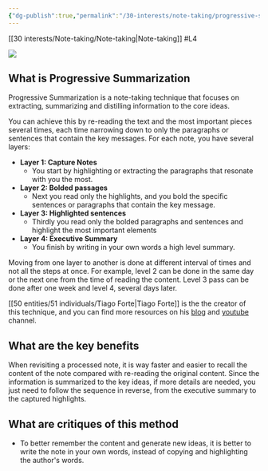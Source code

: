 ```yaml
---
{"dg-publish":true,"permalink":"/30-interests/note-taking/progressive-summarization/progressive-summarization/"}
---
```



[[30 interests/Note-taking/Note-taking\|Note-taking]] #L4

![](https://i.imgur.com/zJiHGLJ.png)

## What is Progressive Summarization 
Progressive Summarization is a note-taking technique that focuses on extracting, summarizing and distilling information to the core ideas.

You can achieve this by re-reading the text and the most important pieces several times, each time narrowing down to only the paragraphs or sentences that contain the key messages. For each note, you have several layers:

- **Layer 1: Capture Notes**
	- You start by highlighting or extracting the paragraphs that resonate with you the most.
- **Layer 2: Bolded passages**
	- Next you read only the highlights, and you bold the specific sentences or paragraphs that contain the key message.
- **Layer 3: Highlighted sentences**
	- Thirdly you read only the bolded paragraphs and sentences and highlight the most important elements
- **Layer 4: Executive Summary**
	- You finish by writing in your own words a high level summary.

Moving from one layer to another is done at different interval of times and not all the steps at once. For example, level 2 can be done in the same day or the next one from the time of reading the content. Level 3 pass can be done after one week and level 4, several days later.

[[50 entities/51 individuals/Tiago Forte\|Tiago Forte]] is the the creator of this technique, and you can find more resources on his [blog](https://fortelabs.co/) and [youtube](https://www.youtube.com/c/TiagoForteLabs) channel.

## What are the key benefits

When revisiting a processed note, it is way faster and easier to recall the content of the note compared with re-reading the original content. Since the information is summarized to the key ideas, if more details are needed, you just need to follow the sequence in reverse, from the executive summary to the captured highlights.

## What are critiques of this method
- To better remember the content and generate new ideas, it is better to write the note in your own words, instead of copying and highlighting the author's words.
